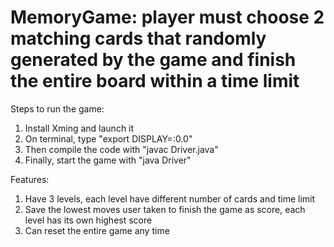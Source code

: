 # MemoryGame: player must choose 2 matching cards that randomly generated by the game and finish the entire board within a time limit

Steps to run the game:
  1. Install Xming and launch it
  2. On terminal, type "export DISPLAY=:0.0"
  3. Then compile the code with "javac Driver.java"
  4. Finally, start the game with "java Driver"
  
Features:
  1. Have 3 levels, each level have different number of cards and time limit
  2. Save the lowest moves user taken to finish the game as score, each level has its own highest score
  3. Can reset the entire game any time
